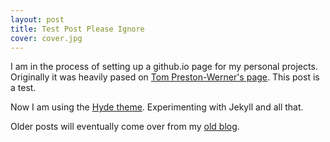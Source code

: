 ```yaml
---
layout: post
title: Test Post Please Ignore
cover: cover.jpg
---
```


<!--<p class="meta">29 Sept. 2015 - Baltimore</p>-->

I am in the process of setting up a github.io page for my personal projects. Originally it was heavily pased on [Tom Preston-Werner's page](http://tom.preston-werner.com/). This post is a test.

Now I am using the [Hyde theme](http://hyde.getpoole.com/). Experimenting with Jekyll and all that.

Older posts will eventually come over from my [old blog]().
